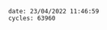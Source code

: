 

                date: 23/04/2022 11:46:59
                cycles: 63960

                         